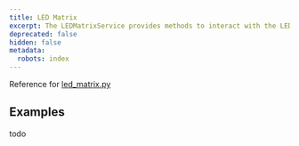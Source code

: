 ```yaml
---
title: LED Matrix
excerpt: The LEDMatrixService provides methods to interact with the LED matrix.
deprecated: false
hidden: false
metadata:
  robots: index
---
```

Reference for [led\_matrix.py](https://github.com/kscalelabs/kos/blob/master/kos-py/pykos/services/led_matrix.py)

## Examples

todo